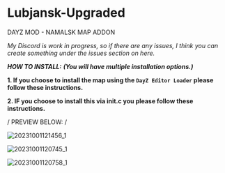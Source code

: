 # Lubjansk-Upgraded
DAYZ MOD - NAMALSK MAP ADDON

*My Discord is work in progress, so if there are any issues, I think you can create something under the issues section on here.*

**_HOW TO INSTALL:_** ***(You will have multiple installation options.)***

**1. If you choose to install the map using the `DayZ Editor Loader` please follow these instructions.**


**2. IF you choose to install this via init.c you please follow these instructions.**




\/ PREVIEW BELOW: \/

![20231001121456_1](https://github.com/Jack-Modifications/Lubjansk-Upgraded/assets/102194777/589159df-173d-400b-b8f4-fd3021c277c5)

![20231001120745_1](https://github.com/Jack-Modifications/Lubjansk-Upgraded/assets/102194777/6692693f-c70f-4e32-97e8-627ad668969f)

![20231001120758_1](https://github.com/Jack-Modifications/Lubjansk-Upgraded/assets/102194777/416a591e-d3f8-44e6-aef4-ffd5280d676e)
